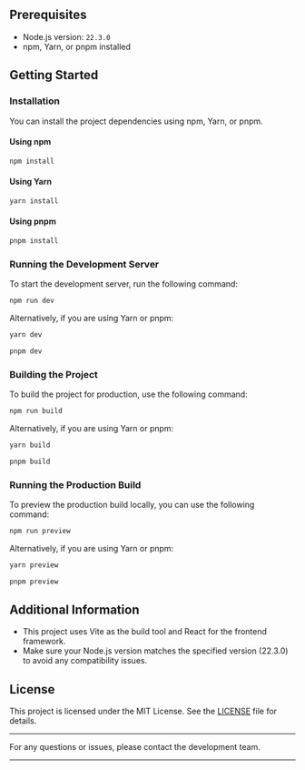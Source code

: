 ## Prerequisites

- Node.js version: `22.3.0`
- npm, Yarn, or pnpm installed

## Getting Started

### Installation

You can install the project dependencies using npm, Yarn, or pnpm.

#### Using npm

```bash
npm install
```

#### Using Yarn

```bash
yarn install
```

#### Using pnpm

```bash
pnpm install
```

### Running the Development Server

To start the development server, run the following command:

```bash
npm run dev
```

Alternatively, if you are using Yarn or pnpm:

```bash
yarn dev
```

```bash
pnpm dev
```

### Building the Project

To build the project for production, use the following command:

```bash
npm run build
```

Alternatively, if you are using Yarn or pnpm:

```bash
yarn build
```

```bash
pnpm build
```

### Running the Production Build

To preview the production build locally, you can use the following command:

```bash
npm run preview
```

Alternatively, if you are using Yarn or pnpm:

```bash
yarn preview
```

```bash
pnpm preview
```

## Additional Information

- This project uses Vite as the build tool and React for the frontend framework.
- Make sure your Node.js version matches the specified version (22.3.0) to avoid any compatibility issues.

## License

This project is licensed under the MIT License. See the [LICENSE](LICENSE) file for details.

---

For any questions or issues, please contact the development team.

---